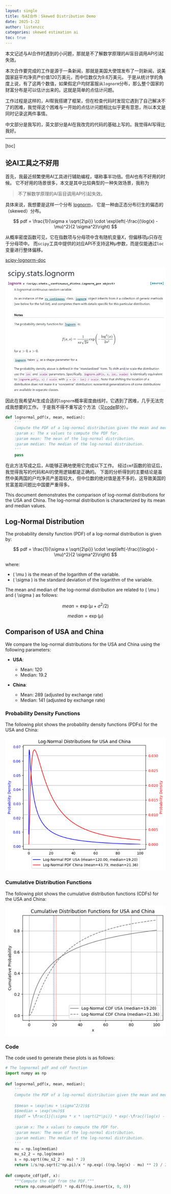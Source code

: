 ```yaml
---
layout: single
title: 与AI合作：Skewed Distribution Demo
date: 2025-1-22
author: listenzcc
categories: skewed estimation ai
toc: true
---
```


本文记述与AI合作时遇到的小问题，那就是不了解数学原理的AI盲目调用API引起失效。

本次合作要完成的工作是源于一条新闻，那就是美国大使馆发布了一则新闻，说美国家庭平均净资产价值120万美元，而中位数仅为9.6万美元。
于是从统计学的角度上说，有了这两个数值，如果假定户均财富服从`lognorm`分布，那么整个国家的财富分布是可以估计出来的。这就是简单的点估计问题。

工作过程是这样的，AI帮我搭建了框架，但在检查代码时发现它遇到了自己解决不了的困难，我觉得这个困难与一开始的点估计问题相比似乎更有意思，所以本文是同时记录这两件事情。

中文部分是我写的，英文部分是AI在我改完的代码的基础上写的。我觉得AI写得比我好。

---

[toc]

## 论AI工具之不好用

首先，我最近频繁使用AI工具进行辅助编程，堪称事半功倍。但AI也有不好用的时候。
它不好用的场景很多，本文是其中比较典型的一种失效场景，我称为

> 不了解数学原理的AI盲目调用API引起失效。

具体来说，我想要是这样一个分布
[lognorm](https://en.wikipedia.org/wiki/Log-normal_distribution "lognorm")，
它是一种由正态分布衍生的偏态的（skewed）分布。

$$
pdf = \frac{1}{\sigma x \sqrt{2\pi}} \cdot \exp\left(-\frac{(\log(x) - \mu)^2}{2 \sigma^2}\right)
$$

从概率密度函数可见，它在指数项与分母项中含有随机变量$X$，但偏移项$\mu$只存在于分母项中。
而`scipy`工具中提供的对应API不支持这种$\mu$参数，而是仅能通过`loc`变量进行整体偏移。

[scipy-lognorm-doc](https://docs.scipy.org/doc/scipy-1.15.0/reference/generated/scipy.stats.lognorm.html "scipy-lognorm-doc")

![scipy-lognorm](/assets/probability/skewed-distribution-demo//scipy_lognorm.png)

因此在我希望AI生成合适的`lognorm`概率密度曲线时，它遇到了困难，几乎无法完成我想要的工作。
于是我不得不重写这个方法（见[code](#code)部分）。

```python
def lognormal_pdf(x, mean, median):
    '''
    Compute the PDF of a log-normal distribution given the mean and median.
    :param x: The x values to compute the PDF for.
    :param mean: The mean of the log-normal distribution.
    :param median: The median of the log-normal distribution.
    '''
    pass
```

在此方法写成之后，AI能够正确地使用它完成以下工作。
经过`cmf`函数的验证后，我觉得我写的代码和AI的使用逻辑都是正确的。
下面的分析得到的主要结论是虽然中美两国的户均净资产差距较大，但中位数的绝对值是差不多的，这导致美国的贫富差距问题比中国要严重得多。

This document demonstrates the comparison of log-normal distributions for the USA and China. The log-normal distribution is characterized by its mean and median values.

## Log-Normal Distribution

The probability density function (PDF) of a log-normal distribution is given by:

$$
pdf = \frac{1}{\sigma x \sqrt{2\pi}} \cdot \exp\left(-\frac{(\log(x) - \mu)^2}{2 \sigma^2}\right)
$$

where:

- \( \mu \) is the mean of the logarithm of the variable.
- \( \sigma \) is the standard deviation of the logarithm of the variable.

The mean and median of the log-normal distribution are related to \( \mu \) and \( \sigma \) as follows:

$$
mean = \exp(\mu + \sigma^2 / 2)
$$

$$
median = \exp(\mu)
$$

## Comparison of USA and China

We compare the log-normal distributions for the USA and China using the following parameters:

- **USA**:
  - Mean: 120
  - Median: 19.2

- **China**:
  - Mean: 289 (adjusted by exchange rate)
  - Median: 141 (adjusted by exchange rate)

### Probability Density Functions

The following plot shows the probability density functions (PDFs) for the USA and China:

![PDF Comparison](/assets/probability/skewed-distribution-demo/pdf_comparison.png)

### Cumulative Distribution Functions

The following plot shows the cumulative distribution functions (CDFs) for the USA and China:

![CDF Comparison](/assets/probability/skewed-distribution-demo/cdf_comparison.png)

### Code

The code used to generate these plots is as follows:

```python
# The lognormal pdf and cdf function
import numpy as np

def lognormal_pdf(x, mean, median):
    '''
    Compute the PDF of a log-normal distribution given the mean and median.

    $$mean = \exp(\mu + \sigma^2/2)$$
    $$median = \exp(\mu)$$
    $$pdf = \frac{1}{\sigma * x * \sqrt(2*\pi)} * exp(-\frac{(log(x) - mu)^2} { 2 \sigma^2}$$

    :param x: The x values to compute the PDF for.
    :param mean: The mean of the log-normal distribution.
    :param median: The median of the log-normal distribution.
    '''
    mu = np.log(median)
    mu_s2_2 = np.log(mean)
    s = np.sqrt((mu_s2_2 - mu) * 2)
    return 1/s/np.sqrt(2*np.pi)/x * np.exp(-((np.log(x) - mu) ** 2) / 2 / s ** 2)

def compute_cdf(pdf, x):
    """Compute the CDF from the PDF."""
    return np.cumsum(pdf) * np.diff(np.insert(x, 0, 0))
```
